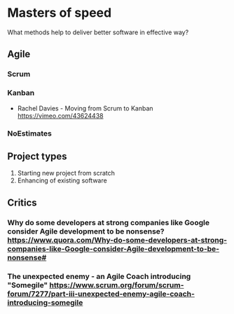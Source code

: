 # Masters of speed

What methods help to deliver better software in effective way?


## Agile

### Scrum 

### Kanban

+ Rachel Davies - Moving from Scrum to Kanban https://vimeo.com/43624438


### NoEstimates 

## Project types

1. Starting new project from scratch
2. Enhancing of existing software


## Critics

### Why do some developers at strong companies like Google consider Agile development to be nonsense? https://www.quora.com/Why-do-some-developers-at-strong-companies-like-Google-consider-Agile-development-to-be-nonsense#

### The unexpected enemy - an Agile Coach introducing "Somegile" https://www.scrum.org/forum/scrum-forum/7277/part-iii-unexpected-enemy-agile-coach-introducing-somegile
